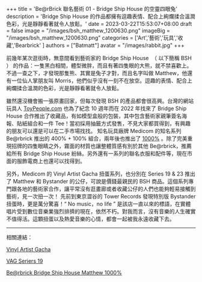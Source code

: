 +++
title = 'Be@rBrick 聯名藝術 01 - Bridge Ship House 的空靈四眼兔'
description = 'Bridge Ship House 的作品都擁有逗趣表情、配合上絢爛揉合溫潤色彩，光是靜靜看著就令人放鬆。'
date = 2023-03-22T15:53:07+08:00
draft = false
image = "/images/bsh_matthew_1200630.png"
imageBig = "/images/bsh_matthew_1200630.png"
categories = ['Art','藝術','玩具','收藏','Bearbrick' ]
authors = ["Batmatt"]
avatar = "/images/rabbit.jpg"
+++

前幾年某次逛街時，無意間看到藝術家的 Bridge Ship House  （ 以下簡稱 BSH ） 的作品：一隻黑白相間，體型微胖，而且有著四隻眼的大熊，就不禁喜歡上。不過一查之下，才發現那隻熊、其實是兔子才對，而且名字叫做 Matthew，他還有一位仙人掌朋友叫 Morris，他們似乎沒有一刻不在放空。逗趣的表情、配合上絢爛揉合溫潤的色彩，光是靜靜看著就令人放鬆。

雖然還沒機會搬一張原畫回家，但每次發現 BSH 的產品都會很高興。台灣的網站玩具人 [ToyPeople.com](http://ToyPeople.com) 也為了紀念 10 週年而在 2022 年找來了 Bridge Ship House 合作推出了收藏品，有如模型盒般的包裝，其中包含藝術家親筆簽名海報、貼紙組合和一件 Tee！當初採用抽籤方式發售，不見大家都買得到，有興趣的朋友可以還是可以在二手市場找找。
知名玩具廠牌 Medicom 的知名系列 Be@rbrick 推出的 400% + 100% 組合，兩年後也推出了 [1000%](http://medicomtoy.co.jp/list/17579.html) 。除了完美重現招牌的四隻眼睛之外，霧面的材質也讓整體質感有別於其他 Be@rbrick，推薦給所有 Bridge Ship House 紛絲。另外還有一系列的聯名衣服和配件等，現在市面的服飾電商上也還可以找得到。

另外，Medicom 的 Vinyl Artist Gacha 扭蛋系列，也分別在 Series 19 & 23 推出了 Matthew 和 Bystander 的公仔，可說是價錢最親民的 BSH 商品。這個系列專門跟各地的藝術家合作，讓平常沒有逛畫廊或者收藏公仔的人們也能夠輕易接觸到藝術，見一次扭一次！
先前到東京澀谷的 Tower Records 發現特別版 Bystander 扭蛋時，更是萬分驚喜！“ No music，no life ” 是該店一直以來的標語，在實體唱片受到數位音樂業強烈排擠的現在，依然不朽。對我而言，沒有音樂的人生確實不值得活。這顆扭蛋以及熱愛音樂的心情，都會一起被我永遠收藏下去。

---

相關連結：

[Vinyl Artist Gacha](http://www.medicomtoy.co.jp/prod/3/14/179/)

[VAG Seriers 19](http://www.medicomtoy.co.jp/prod/dt/14/179/14332.html)

[Be@rbrick Bridge Ship House Matthew 1000%](http://medicomtoy.co.jp/list/17579.html)